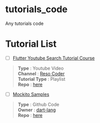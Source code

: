 # tutorials_code
Any tutorials code

# Tutorial List
- [ ] [Flutter Youtube Search Tutorial Course
](https://www.youtube.com/playlist?list=PLB6lc7nQ1n4jtXh6TgCEIO4kCfIT0-NZl)
> **Type** : Youtube Video<br>
> **Channel** : [Reso Coder](https://www.youtube.com/c/ResoCoder)<br>
> **Tutorial Type** : Playlist<br>
> **Repo** : [here](https://github.com/rasyidcode/tutorials_code/tree/main/flutter_youtube_search)<br>
- [ ] [Mockito Samples](https://github.com/dart-lang/mockito/tree/master/example)
> **Type** : Github Code<br>
> **Owner** : [dart-lang](https://github.com/dart-lang)<br>
> **Repo** : [here](https://github.com/rasyidcode/tutorials_code/tree/main/flutter_mockito_examples)<br>